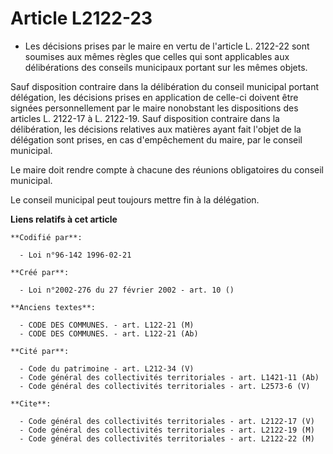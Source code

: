 # Article L2122-23

- Les décisions prises par le maire en vertu de l'article L. 2122-22 sont soumises aux mêmes règles que celles qui sont
applicables aux délibérations des conseils municipaux portant sur les mêmes objets.

Sauf disposition contraire dans la délibération du conseil municipal portant délégation, les décisions prises en application
de celle-ci doivent être signées personnellement par le maire nonobstant les dispositions des articles L. 2122-17 à L.
2122-19. Sauf disposition contraire dans la délibération, les décisions relatives aux matières ayant fait l'objet de la
délégation sont prises, en cas d'empêchement du maire, par le conseil municipal.

Le maire doit rendre compte à chacune des réunions obligatoires du conseil municipal.

Le conseil municipal peut toujours mettre fin à la délégation.

**Liens relatifs à cet article**

	**Codifié par**:

	  - Loi n°96-142 1996-02-21

	**Créé par**:

	  - Loi n°2002-276 du 27 février 2002 - art. 10 ()

	**Anciens textes**:

	  - CODE DES COMMUNES. - art. L122-21 (M)
	  - CODE DES COMMUNES. - art. L122-21 (Ab)

	**Cité par**:

	  - Code du patrimoine - art. L212-34 (V)
	  - Code général des collectivités territoriales - art. L1421-11 (Ab)
	  - Code général des collectivités territoriales - art. L2573-6 (V)

	**Cite**:

	  - Code général des collectivités territoriales - art. L2122-17 (V)
	  - Code général des collectivités territoriales - art. L2122-19 (M)
	  - Code général des collectivités territoriales - art. L2122-22 (M)
